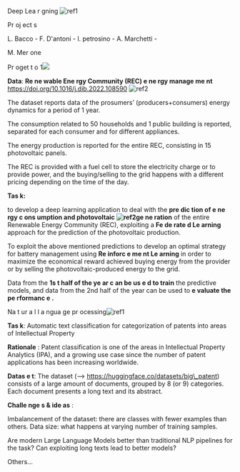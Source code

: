 ﻿Deep Lea r gning ![ref1]

Pr oj ect s

L. Bacco - F. D'antoni - l. petrosino - A. Marchetti -

M. Mer one

Pr oget t o 1![](Aspose.Words.2a5042bc-86d1-41d0-a2f0-bc66e8aada6c.002.png)

**Data**: **Re ne wable Ene rgy Community (REC) e ne rgy manage me nt** https://doi.org/10.1016/j.dib.2022.108590 ![ref2]

The  dataset  reports  data  of  the  prosumers’ (producers+consumers) energy dynamics for a period of 1 year. 

The  consumption  related  to  50  households  and  1  public building  is  reported,  separated  for  each  consumer  and  for different appliances. 

The  energy  production  is  reported  for  the  entire  REC, consisting in 15 photovoltaic panels. 

The  REC  is  provided  with  a  fuel  cell  to  store  the  electricity charge  or  to  provide  power,  and  the  buying/selling  to  the  grid happens  with  a  different  pricing  depending  on  the  time  of  the day. 

**Tas k:** 

to  develop  a  deep  learning  application  to  deal  with  the **pre dic tion  of  e ne rgy  c ons umption  and  photovoltaic ![ref2]ge ne ration** of the entire Renewable Energy Community (REC), exploiting  a  **Fe de rate d  Le arning**  approach  for  the  prediction of the photovoltaic production. 

To  exploit  the  above  mentioned  predictions  to  develop  an optimal  strategy  for  battery  management  using **Re inforc e me nt Le arning** in order to maximize the economical reward achieved buying energy from the provider or by selling the photovoltaic-produced energy to the grid. 

Data from the **1s t half of the ye ar c an be us e d to train** the predictive  models,  and  data  from  the  2nd  half  of  the  year can be used to **e valuate the pe rformanc e .** 

Na t ur a l l a ngua ge pr ocessing![ref1]

**Tas k**: Automatic text classification for categorization of patents into areas of Intellectual Property

**Rationale** : Patent classification is one of the areas in Intellectual Property Analytics (IPA), and a growing use case since the number of patent applications has been increasing worldwide.

**Datas e t**: The dataset (--> https://huggingface.co/datasets/big\_patent) consists of a large amount of documents, grouped by 8 (or 9) categories. Each document presents a long text and its abstract.

**Challe nge s & ide as** :

Imbalancement of the dataset: there are classes with fewer examples than others. Data size: what happens at varying number of training samples.

Are modern Large Language Models better than traditional NLP pipelines for the task? Can exploiting long texts lead to better models?

Others...

[ref1]: Aspose.Words.2a5042bc-86d1-41d0-a2f0-bc66e8aada6c.001.png
[ref2]: Aspose.Words.2a5042bc-86d1-41d0-a2f0-bc66e8aada6c.003.png
